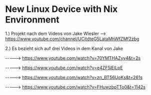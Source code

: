 # New Linux Device with Nix Environment

1.) Projekt nach dem Videos von Jake Wiesler --> https://www.youtube.com/channel/UCjtdteG5LataMhWfZMf2zbg

2.) Es bezieht sich auf drei Videos in dem Kanal von Jake 

-----> https://www.youtube.com/watch?v=70YMTHAZyy4&t=2s

-----> https://www.youtube.com/watch?v=e4ZF5lElLpE

-----> https://www.youtube.com/watch?v=zn_BT56UoKs&t=261s

-----> https://www.youtube.com/watch?v=FHuwzbpTTo0&t=1142s
